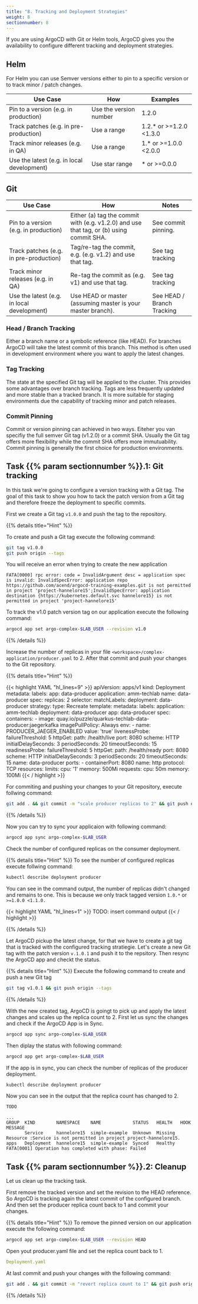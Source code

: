 ```yaml
---
title: "8. Tracking and Deployment Strategies"
weight: 8
sectionnumber: 8
---
```


If you are using ArgoCD with Git or Helm tools, ArgoCD gives you the availability to configure different tracking and deployment strategies.


## Helm

For Helm you can use Semver versions either to pin to a specific version or to track minor / patch changes.

| Use Case                                   | How                    | Examples                |
|--------------------------------------------|------------------------|-------------------------|
| Pin to a version (e.g. in production)      | Use the version number | 1.2.0                   |
| Track patches (e.g. in pre-production)     | Use a range            | 1.2.* or >=1.2.0 <1.3.0 |
| Track minor releases (e.g. in QA)          | Use a range            | 1.* or >=1.0.0 <2.0.0   |
| Use the latest (e.g. in local development) | Use star range         | * or >=0.0.0            |


## Git


| Use Case                                   | How                                                                                     | Notes                      |
|--------------------------------------------|-----------------------------------------------------------------------------------------|----------------------------|
| Pin to a version (e.g. in production)      | Either (a) tag the commit with (e.g. v1.2.0) and use that tag, or (b) using commit SHA. | See commit pinning.        |
| Track patches (e.g. in pre-production)     | Tag/re-tag the commit, e.g. (e.g. v1.2) and use that tag.                               | See tag tracking           |
| Track minor releases (e.g. in QA)          | Re-tag the commit as (e.g. v1) and use that tag.                                        | See tag tracking           |
| Use the latest (e.g. in local development) | Use HEAD or master (assuming master is your master branch).                             | See HEAD / Branch Tracking |


### Head / Branch Tracking

Either a branch name or a symbolic reference (like HEAD). For branches ArgoCD will take the latest commit of this branch.
This method is often used in development environment where you want to apply the latest changes.


### Tag Tracking

The state at the specified Git tag will be applied to the cluster. This provides some advantages over branch tracking. Tags are less frequently updated and more stable than a tracked branch. It is more suitable for staging environments due the capability of tracking minor and patch releases.


### Commit Pinning

Commit or version pinning can achieved in two ways. Eiteher you van specifiy the full semver Git tag (v1.2.0) or a commit SHA. Usually the Git tag offers more flexibility while the commit SHA offers more immutuability. Commit pinning is generally the first choice for production environments.


## Task {{% param sectionnumber %}}.1: Git tracking

In this task we're going to configure a version tracking with a Git tag. The goal of this task to show you how to tack the patch version from a Git tag and therefore freeze the deployment to specific commits.

First we create a Git tag `v1.0.0` and push the tag to the repository.

{{% details title="Hint" %}}

To create and push a Git tag execute the following command:
```bash
git tag v1.0.0
git push origin --tags
```


You will receive an error when trying to create the new application
```
FATA[0000] rpc error: code = InvalidArgument desc = application spec is invalid: InvalidSpecError: application repo https://github.com/acend/argocd-training-examples.git is not permitted in project 'project-hannelore15';InvalidSpecError: application destination {https://kubernetes.default.svc hannelore15} is not permitted in project 'project-hannelore15'
```

To track the v1.0 patch version tag on our application execute the following command:

```bash
argocd app set argo-complex-$LAB_USER --revision v1.0
```
{{% /details %}}


Increase the number of replicas in your file `<workspace>/complex-application/producer.yaml` to 2.
After that commit and push your changes to the Git repository.

{{% details title="Hint" %}}

{{< highlight YAML "hl_lines=9" >}}
apiVersion: apps/v1
kind: Deployment
metadata:
  labels:
    app: data-producer
    application: amm-techlab
  name: data-producer
spec:
  replicas: 2
  selector:
    matchLabels:
      deployment: data-producer
  strategy:
    type: Recreate
  template:
    metadata:
      labels:
        application: amm-techlab
        deployment: data-producer
        app: data-producer
    spec:
      containers:
        - image: quay.io/puzzle/quarkus-techlab-data-producer:jaegerkafka
          imagePullPolicy: Always
          env:
            - name: PRODUCER_JAEGER_ENABLED
              value: 'true'
          livenessProbe:
            failureThreshold: 5
            httpGet:
              path: /health/live
              port: 8080
              scheme: HTTP
            initialDelaySeconds: 3
            periodSeconds: 20
            timeoutSeconds: 15
          readinessProbe:
            failureThreshold: 5
            httpGet:
              path: /health/ready
              port: 8080
              scheme: HTTP
            initialDelaySeconds: 3
            periodSeconds: 20
            timeoutSeconds: 15
          name: data-producer
          ports:
            - containerPort: 8080
              name: http
              protocol: TCP
          resources:
            limits:
              cpu: '1'
              memory: 500Mi
            requests:
              cpu: 50m
              memory: 100Mi
{{< / highlight >}}

For commiting and pushing your changes to your Git repository, execute follwing command:

```bash
git add . && git commit -m "scale producer replicas to 2" && git push origin
```

{{% /details %}}

Now you can try to sync your applicaion with following command:

```bash
argocd app sync argo-complex-$LAB_USER
```

Check the number of configured replicas on the consumer deployment.

{{% details title="Hint" %}}
To see the number of configured replicas execute follwing command:

```bash
kubectl describe deployment producer
```

You can see in the command output, the number of replicas didn't changed and remains to one. This is because we only track tagged version `1.0.*` or `>=1.0.0 <1.1.0.`

{{< highlight YAML "hl_lines=1" >}}
TODO: insert command output
{{< / highlight >}}


{{% /details %}}

Let ArgoCD pickup the latest change, for that we have to create a git tag that is tracked with the configured tracking stratiegie.
Let's create a new Git tag with the patch version `v.1.0.1` and push it to the repsitory. Then resync the ArgoCD app and checkt the status.

{{% details title="Hint" %}}
Execute the following command to create and push a new Git tag

```bash
git tag v1.0.1 && git push origin --tags
```

{{% /details %}}

With the new created tag, ArgoCD is goingt to pick up and apply the latest changes and scales up the replica count to 2.
First let us sync the changes and check if the ArgoCD App is in Sync.

```bash
argocd app sync argo-complex-$LAB_USER
```

Then diplay the status with following command:

```bash
argocd app get argo-complex-$LAB_USER
```

If the app is in sync, you can check the number of replicas of the producer deployment.


```bash
kubectl describe deployment producer
```

Now you can see in the output that the replica count has changed to 2.

```bash
TODO
```


```
...
GROUP  KIND        NAMESPACE    NAME            STATUS   HEALTH   HOOK  MESSAGE
       Service     hannelore15  simple-example  Unknown  Missing        Resource :Service is not permitted in project project-hannelore15.
apps   Deployment  hannelore15  simple-example  Synced   Healthy
FATA[0001] Operation has completed with phase: Failed
```


## Task {{% param sectionnumber %}}.2: Cleanup


Let us clean up the tracking task.

First remove the tracked version and set the revision to the HEAD reference. So ArgoCD is tracking again the latest commit of the configured branch. And then set the producer replica count back to 1 and commit your changes.

{{% details title="Hint" %}}
To remove the pinned version on our application execute the following command:

```bash
argocd app set argo-complex-$LAB_USER --revision HEAD
```

Open yout producer.yaml file and set the replica count back to 1.
```yaml
Deployment.yaml
```

At last commit and push your changes with the following command:
```bash
git add . && git commit -m "revert replica count to 1" && git push origin
```

{{% /details %}}
